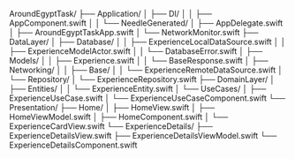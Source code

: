 AroundEgyptTask/
├── Application/
│ ├── DI/
│ │ ├── AppComponent.swift
│ │ └── NeedleGenerated/
│ ├── AppDelegate.swift
│ ├── AroundEgyptTaskApp.swift
│ └── NetworkMonitor.swift
├── DataLayer/
│ ├── Database/
│ │ ├── ExperienceLocalDataSource.swift
│ │ ├── ExperienceModelActor.swift
│ │ └── DatabaseError.swift
│ ├── Models/
│ │ ├── Experience.swift
│ │ └── BaseResponse.swift
│ ├── Networking/
│ │ ├── Base/
│ │ └── ExperienceRemoteDataSource.swift
│ └── Repository/
│ └── ExperienceRepository.swift
├── DomainLayer/
│ ├── Entities/
│ │ └── ExperienceEntity.swift
│ └── UseCases/
│ ├── ExperienceUseCase.swift
│ └── ExperienceUseCaseComponent.swift
└── Presentation/
├── Home/
│ ├── HomeView.swift
│ ├── HomeViewModel.swift
│ ├── HomeComponent.swift
│ └── ExperienceCardView.swift
└── ExperienceDetails/
├── ExperienceDetailsView.swift
├── ExperienceDetailsViewModel.swift
└── ExperienceDetailsComponent.swift

